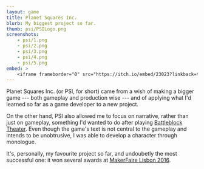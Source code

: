 ```yaml
---
layout: game
title: Planet Squares Inc.
blurb: My biggest project so far.
thumb: psi/PSILogo.png
screenshots:
    - psi/1.png
    - psi/2.png
    - psi/3.png
    - psi/4.png
    - psi/5.png
embed: >
    <iframe frameborder="0" src="https://itch.io/embed/23023?linkback=true" width="552" height="167" class="align-block"></iframe>
---
```


Planet Squares Inc. (or PSI, for short) came from a wish of making a bigger game --- both gameplay and production wise --- and
of applying what I'd learned so far as a game developer to a new project.

On the other hand, PSI also allowed me to focus on narrative, rather than just on gameplay, something I'd wanted
to do after playing [Battleblock Theater](http://www.battleblocktheater.com/). Even though the game's text
is not central to the gameplay and intends to be unobtrusive, I was able to develop a character through monologue. 

It's, personally, my favourite project so far, and undoubetly the most successful one: it won several awards
at [MakerFaire Lisbon 2016](http://makerfairelisbon.com/en/).